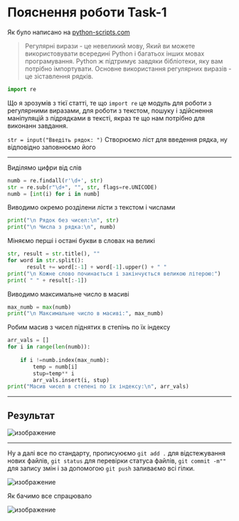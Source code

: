 #  Пояснення роботи Task-1

Як було написано на [python-scripts.com ](https://python-scripts.com/import-re-regular-expression) 
>Регулярні вирази - це невеликий мову, Який ви можете використовувати всередині Python і багатьох інших мовах програмування. Python ж підтримує завдяки бібліотеки, яку вам потрібно імпортувати. Основне використання регулярних виразів - це зіставлення рядків.

```python
import re
```

Що я зрозумів з тієї статті, те що `import re` це модуль для роботи з регулярними виразами, для роботи з текстом, пошуку і здійснення маніпуляцій з підрядками в тексті, якраз те що нам потрібно для виконанн завдання.


 `str = input("Введіть рядок: ")`
 Створюємо ліст для введення рядка, ну відповідно заповнюємо його
___
Виділямо цифри від слів
 ```python
numb = re.findall(r'\d+', str)
str = re.sub(r"\d+", "", str, flags=re.UNICODE)
numb = [int(i) for i in numb]
```
Виводимо окремо розділени лісти з текстом і числами
```python
print("\n Рядок без чисел:\n", str)
print("\n Числа з рядка:\n", numb)
```
Міняємо перші і остані букви в словах на великі
```python
str, result = str.title(), ""
for word in str.split():    
      result += word[:-1] + word[-1].upper() + " "
print("\n Кожне слово починається і закінчується великою літерою:")
print( " " + result[:-1])
```

Виводимо максимальне число в масиві
```python
max_numb = max(numb)
print("\n Максимальне число в масиві:", max_numb)
```

Робим масив з чисел піднятих в степінь по їх індексу
```python
arr_vals = []
for i in range(len(numb)):
    
    if i !=numb.index(max_numb):
        temp = numb[i] 
        stup=temp** i
        arr_vals.insert(i, stup)
print("Масив чисел в степені по їх індексу:\n", arr_vals)
```
___
## Результат
![изображение](https://user-images.githubusercontent.com/50421230/124647399-96bb7a00-de9e-11eb-8176-563fc0144837.png)
___

Ну а далі все по стандарту, прописуюємо `git add .` для відстежування нових файлів, `git status` для перевірки статуса файлів, `git commit -m""` для запису змін і за допомогою `git push` заливаємо всі гілки.


![изображение](https://user-images.githubusercontent.com/50421230/124450539-3557b600-dd8d-11eb-9022-50382b1dc5fc.png)

Як бачимо все спрацювало 

![изображение](https://user-images.githubusercontent.com/50421230/124649114-bfdd0a00-dea0-11eb-977f-ed3f08ee6ca1.png)




